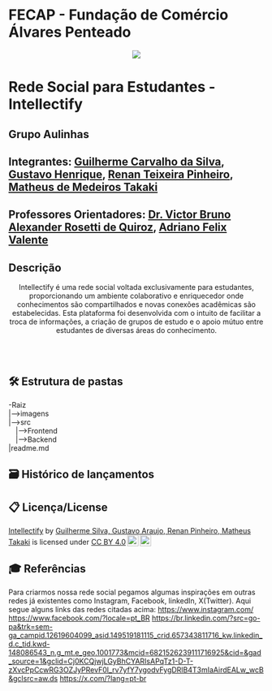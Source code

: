 # FECAP - Fundação de Comércio Álvares Penteado

<p align="center">
<a href= "https://www.fecap.br/"><img src="https://freeimage.host/i/JilDFGS" border="0"></a>
</p>

# Rede Social para Estudantes - Intellectify

## Grupo Aulinhas

## Integrantes: <a href="https://github.com/deGuicS">Guilherme Carvalho da Silva</a>, <a href="https://www.linkedin.com/in/gustavo-henrique-santos-araujo-543853246/?originalSubdomain=br)/">Gustavo Henrique</a>, <a href="#">Renan Teixeira Pinheiro</a>, <a href="#">Matheus de Medeiros Takaki</a>

## Professores Orientadores: <a href="https://www.linkedin.com/in/victorbarq/">Dr. Victor Bruno Alexander Rosetti de Quiroz</a>, <a href="https://www.linkedin.com/in/adriano-valente-534576135/">Adriano Felix Valente</a>

## Descrição

<p align="center">
Intellectify é uma rede social voltada exclusivamente para estudantes, proporcionando um ambiente colaborativo e enriquecedor onde conhecimentos são compartilhados e novas conexões acadêmicas são estabelecidas. Esta plataforma foi desenvolvida com o intuito de facilitar a troca de informações, a criação de grupos de estudo e o apoio mútuo entre estudantes de diversas áreas do conhecimento.
</p>

<br><br>

## 🛠 Estrutura de pastas

-Raiz<br>
|-->imagens<br>
|-->src<br>
  &emsp;|-->Frontend<br>
  &emsp;|-->Backend<br>
|readme.md<br>

## 🗃 Histórico de lançamentos


## 📋 Licença/License
<p xmlns:cc="http://creativecommons.org/ns#" xmlns:dct="http://purl.org/dc/terms/"><a property="dct:title" rel="cc:attributionURL" href="https://github.com/2024-1-NADS2/Projeto3">Intellectify</a> by <a rel="cc:attributionURL dct:creator" property="cc:attributionName" href="https://www.linkedin.com/in/guilherme-carvalho-da-silva-7996b0197/, https://www.linkedin.com/in/gustavo-henrique-santos-araujo-543853246/, https://www.linkedin.com/in/renan-teixeira-62b550238/, https://www.linkedin.com/in/matheus-de-medeiros-5516a02a9/ ">Guilherme Silva, Gustavo Araujo, Renan Pinheiro, Matheus Takaki</a> is licensed under <a href="https://creativecommons.org/licenses/by/4.0/?ref=chooser-v1" target="_blank" rel="license noopener noreferrer" style="display:inline-block;">CC BY 4.0<img style="height:22px!important;margin-left:3px;vertical-align:text-bottom;" src="https://mirrors.creativecommons.org/presskit/icons/cc.svg?ref=chooser-v1" alt=""><img style="height:22px!important;margin-left:3px;vertical-align:text-bottom;" src="https://mirrors.creativecommons.org/presskit/icons/by.svg?ref=chooser-v1" alt=""></a></p>

## 🎓 Referências

Para criarmos nossa rede social pegamos algumas inspirações em outras redes já existentes como Instagram, Facebook, linkedIn, X(Twitter).
Aqui segue alguns links das redes citadas acima:
https://www.instagram.com/
https://www.facebook.com/?locale=pt_BR
https://br.linkedin.com/?src=go-pa&trk=sem-ga_campid.12619604099_asid.149519181115_crid.657343811716_kw.linkedin_d.c_tid.kwd-148086543_n.g_mt.e_geo.1001773&mcid=6821526239111716925&cid=&gad_source=1&gclid=Cj0KCQjwjLGyBhCYARIsAPqTz1-D-T-zXvcPpCcwRG3OZJyPRevF0l_rv7yfY7ygodvFygDRlB4T3mIaAirdEALw_wcB&gclsrc=aw.ds
https://x.com/?lang=pt-br
